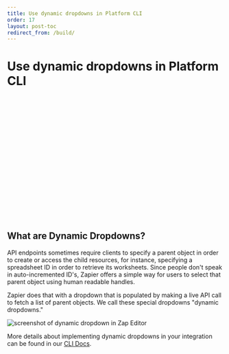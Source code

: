 ```yaml
---
title: Use dynamic dropdowns in Platform CLI
order: 17
layout: post-toc
redirect_from: /build/
---
```


# Use dynamic dropdowns in Platform CLI 

<script src="https://fast.wistia.com/embed/medias/q9u484vkoc.jsonp" async></script><script src="https://fast.wistia.com/assets/external/E-v1.js" async></script><div class="wistia_responsive_padding" style="padding:56.25% 0 0 0;position:relative;"><div class="wistia_responsive_wrapper" style="height:100%;left:0;position:absolute;top:0;width:100%;"><div class="wistia_embed wistia_async_q9u484vkoc seo=false videoFoam=true" style="height:100%;position:relative;width:100%"><div class="wistia_swatch" style="height:100%;left:0;opacity:0;overflow:hidden;position:absolute;top:0;transition:opacity 200ms;width:100%;"><img src="https://fast.wistia.com/embed/medias/q9u484vkoc/swatch" style="filter:blur(5px);height:100%;object-fit:contain;width:100%;" alt="" onload="this.parentNode.style.opacity=1;" /></div></div></div></div>

## What are Dynamic Dropdowns?

API endpoints sometimes require clients to specify a parent object in order to create or access the child resources, for instance, specifying a spreadsheet ID in order to retrieve its worksheets. Since people don't speak in auto-incremented ID's, Zapier offers a simple way for users to select that parent object using human readable handles.

Zapier does that with a dropdown that is populated by making a live API call to fetch a list of parent objects. We call these special dropdowns "dynamic dropdowns."

![screenshot of dynamic dropdown in Zap Editor](https://cdn.zapier.com/storage/photos/dd31fa761e0cf9d0abc9b50438f95210.png)  

More details about implementing dynamic dropdowns in your integration can be found in our [CLI Docs](https://github.com/zapier/zapier-platform/blob/master/packages/cli/README.md#dynamic-dropdowns).
